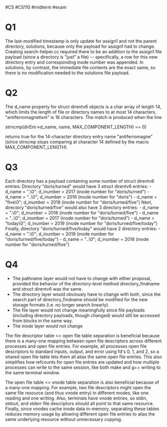 #CS #CS110 #midterm #exam
# Q1
The last-modified timestamp is only update for assign1 and not the parent directory, solutions, because only the payload for assign1 had to change. Creating search-helper.cc required there to be an addition to the assign1 file payload (since a directory is "just" a file) -- specifically, a row for this new directory entry and corresponding inode number was appended. In solutions, by contrast, the immediate file contents are the exact same, so there is no modification needed to the solutions file payload.

# Q2
The d_name property for struct direntv6 objects is a char array of length 14, which limits the length of file or directory names to at most 14 characters. "antiferromagnetism" is 18 characters. The match is produced when the line

strncmp(dirEnt->d_name, name, MAX_COMPONENT_LENGTH) == 0)

returns true for the 14-character directory entry name "antiferromagne" (since strncmp stops comparing at character 14 defined by the macro MAX_COMPONENT_LENGTH).

# Q3
Each directory has a payload containing some number of struct direntv6 entries: Directory "doris/turned" would have 3 struct direntv6 entries: - d_name = ".\0"; d_inumber = 2017 (inode number for "doris/turned") - d_name = "..\0"; d_inumber = 2016 (inode number for "doris") - d_name = "five\0"; d_inumber = 2018 (inode number for "doris/turned/five") Next, directory "doris/turned/five" would also have 3 directory entries: - d_name = ".\0"; d_inumber = 2018 (inode number for "doris/turned/five") - d_name = "..\0"; d_inumber = 2017 (inode number for "doris/turned") - d_name = "today\0"; d_inumber = 2019 (inode number for "doris/turned/five/today") Finally, directory "doris/turned/five/today" would have 2 directory entries: - d_name = ".\0"; d_inumber = 2019 (inode number for "doris/turned/five/today") - d_name = "..\0"; d_inumber = 2018 (inode number for "doris/turned/five")

# Q4
- The pathname layer would not have to change with either proposal, provided the behavior of the directory-level method directory_findname and struct direntv6 was the same.
- The directory layer would obviously have to change with both, since the search part of directory_findname should be modified for the new storage formats (i.e. no longer search linearly).
- The file layer would not change meaningfully since file payloads (including directory payloads, though changed) would still be accessed from blocks in the same way.
- The inode layer would not change

The file descriptor table <> open file table separation is beneficial because there is a many-one mapping between open file descriptors across different processes and open file entries. For example, all processes open file descriptors to standard inputs, output, and error using fd's 0, 1, and 2, so a shared open file table lets them all alias the same open file entries. This also simplifies how refcounts for open file entries are updated and how multiple processes can write to the same session, like both make and g++ writing to the same terminal window.

The open file table <> vnode table separation is also beneficial because of a many-one mapping. For example, two file descriptors might open the same file resource (and thus vnode entry) in different modes, like one reading and one writing. Also, terminals have vnode entries, so stdin, stdout, and stderr file descriptors should all point to that same resource. Finally, since vnodes cache inode data in-memory, separating these tables reduces memory usage by allowing different open file entries to alias the same underlying resource without unnecessary copying.